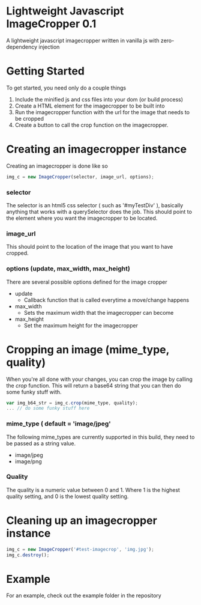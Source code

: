 # Lightweight Javascript ImageCropper 0.1

A lightweight javascript imagecropper written in vanilla js
with zero-dependency injection

# Getting Started

To get started, you need only do a couple things 

1. Include the minified js and css files into your dom (or build process)
2. Create a HTML element for the imagecropper to be built into 
3. Run the imagecropper function with the url for the image that needs to be cropped
4. Create a button to call the crop function on the imagecropper.

# Creating an imagecropper instance
Creating an imagecropper is done like so 

```javascript
img_c = new ImageCropper(selector, image_url, options);
```

### selector
The selector is an html5 css selector ( such as '#myTestDiv' ), basically anything that works with a querySelector does the job. This should point to the element where you want the imagecropper to be located.

### image_url
This should point to the location of the image that you want to have cropped.

### options (update, max_width, max_height)
There are several possible options defined for the image cropper 

* update
  * Callback function that is called everytime a move/change happens
* max_width
  * Sets the maximum width that the imagecropper can become
* max_height
  * Set the maximum height for the imagecropper

# Cropping an image (mime_type, quality)
When you're all done with your changes, you can crop the image by calling the *crop* function. This will return a base64 string that you can then do some funky stuff with.

```javascript
var img_b64_str = img_c.crop(mime_type, quality);
... // do some funky stuff here
```

### mime_type ( default = 'image/jpeg'
The following mime_types are currently supported in this build, they need to be passed as a string value.
* image/jpeg
* image/png

### Quality
The quality is a numeric value between 0 and 1. Where 1 is the highest quality setting, and 0 is the lowest quality setting. 

# Cleaning up an imagecropper instance

```javascript
img_c = new ImageCropper('#test-imagecrop', 'img.jpg');
img_c.destroy();
```

# Example
For an example, check out the example folder in the repository
